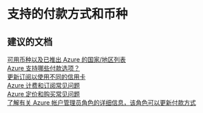 <properties
    pageTitle="supported payment methods and currencies"
    description="支持的付款方式和币种"
    service="azure-billing"
    resource="billing"
    authors="kasparks"
    displayOrder=""
    selfHelpType="generic"
    supportTopicIds="32454870"
    resourceTags=""
    productPesIds="15659"
    cloudEnvironments="public"
/>


# 支持的付款方式和币种


## **建议的文档**
[可用币种以及已推出 Azure 的国家/地区列表](https://azure.microsoft.com/documentation/articles/billing-countries-and-currencies/)<br>
[Azure 支持哪些付款选项？](https://azure.microsoft.com/documentation/articles/billing-subscription-faq/#what-payment-options-do-i-have-in-purchasing-azure)<br>
[更新订阅以使用不同的信用卡](https://azure.microsoft.com/documentation/articles/billing-how-to-change-credit-card/)<br>
[Azure 计费和订阅常见问题](https://azure.microsoft.com/documentation/articles/billing-subscription-faq/)<br>
[Azure 定价和购买常见问题](https://azure.microsoft.com/pricing/faq/)<br>
[了解有关 Azure 帐户管理员角色的详细信息，该角色可以更新付款方式](https://azure.microsoft.com/documentation/articles/billing-add-change-azure-subscription-administrator/)



<!--HONumber=Jul16_HO4-->


